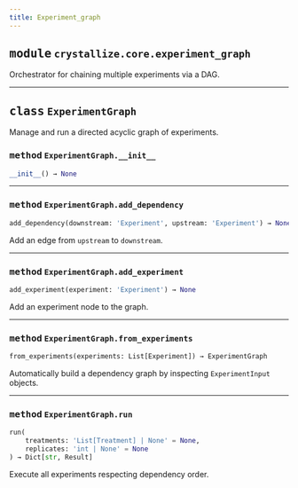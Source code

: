 ```yaml
---
title: Experiment_graph
---
```



## <kbd>module</kbd> `crystallize.core.experiment_graph`
Orchestrator for chaining multiple experiments via a DAG. 



---

## <kbd>class</kbd> `ExperimentGraph`
Manage and run a directed acyclic graph of experiments. 

### <kbd>method</kbd> `ExperimentGraph.__init__`

```python
__init__() → None
```








---

### <kbd>method</kbd> `ExperimentGraph.add_dependency`

```python
add_dependency(downstream: 'Experiment', upstream: 'Experiment') → None
```

Add an edge from ``upstream`` to ``downstream``. 

---

### <kbd>method</kbd> `ExperimentGraph.add_experiment`

```python
add_experiment(experiment: 'Experiment') → None
```

Add an experiment node to the graph.

---

### <kbd>method</kbd> `ExperimentGraph.from_experiments`

```python
from_experiments(experiments: List[Experiment]) → ExperimentGraph
```

Automatically build a dependency graph by inspecting ``ExperimentInput`` objects.

---

### <kbd>method</kbd> `ExperimentGraph.run`

```python
run(
    treatments: 'List[Treatment] | None' = None,
    replicates: 'int | None' = None
) → Dict[str, Result]
```

Execute all experiments respecting dependency order. 


